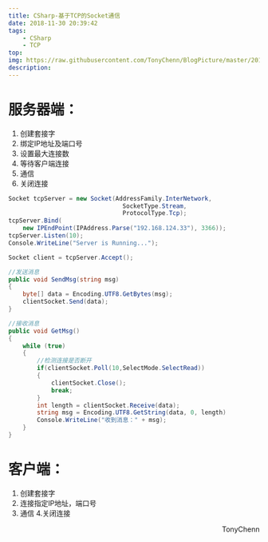 ```yaml
---
title: CSharp-基于TCP的Socket通信
date: 2018-11-30 20:39:42
tags: 
    - CSharp
    - TCP
top:
img: https://raw.githubusercontent.com/TonyChenn/BlogPicture/master/2018/11.30/tcp.png
description:
---
```

# 服务器端：
1. 创建套接字
2. 绑定IP地址及端口号
3. 设置最大连接数
4. 等待客户端连接
5. 通信
6. 关闭连接

```csharp
Socket tcpServer = new Socket(AddressFamily.InterNetwork, 
                                SocketType.Stream, 
                                ProtocolType.Tcp);
tcpServer.Bind(
    new IPEndPoint(IPAddress.Parse("192.168.124.33"), 3366));
tcpServer.Listen(10);
Console.WriteLine("Server is Running...");

Socket client = tcpServer.Accept();
```

```csharp
//发送消息
public void SendMsg(string msg)
{
    byte[] data = Encoding.UTF8.GetBytes(msg);
    clientSocket.Send(data);
}
```

```csharp
//接收消息
public void GetMsg()
{
    while (true)
    {
        //检测连接是否断开
        if(clientSocket.Poll(10,SelectMode.SelectRead))
        {
            clientSocket.Close();
            break;
        }
        int length = clientSocket.Receive(data);
        string msg = Encoding.UTF8.GetString(data, 0, length)
        Console.WriteLine("收到消息：" + msg);
    }
}
```

# 客户端：
1. 创建套接字
2. 连接指定IP地址，端口号
3. 通信
4.关闭连接

<div align="right">TonyChenn<br> </div>